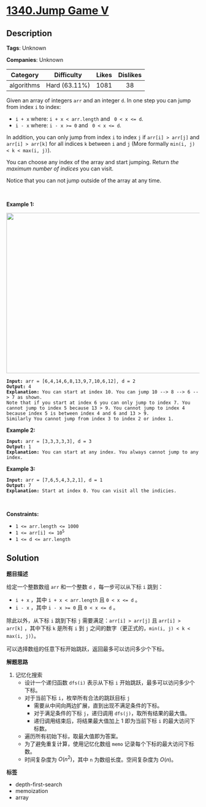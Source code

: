 # [1340.Jump Game V](https://leetcode.com/problems/jump-game-v/description/)

## Description

**Tags**: Unknown

**Companies**: Unknown

|  Category  |  Difficulty   | Likes | Dislikes |
| :--------: | :-----------: | :---: | :------: |
| algorithms | Hard (63.11%) | 1081  |    38    |

<p>Given an array of&nbsp;integers <code>arr</code> and an integer <code>d</code>. In one step you can jump from index <code>i</code> to index:</p>
<ul>
  <li><code>i + x</code> where:&nbsp;<code>i + x &lt; arr.length</code> and <code> 0 &lt;&nbsp;x &lt;= d</code>.</li>
  <li><code>i - x</code> where:&nbsp;<code>i - x &gt;= 0</code> and <code> 0 &lt;&nbsp;x &lt;= d</code>.</li>
</ul>
<p>In addition, you can only jump from index <code>i</code> to index <code>j</code>&nbsp;if <code>arr[i] &gt; arr[j]</code> and <code>arr[i] &gt; arr[k]</code> for all indices <code>k</code> between <code>i</code> and <code>j</code> (More formally <code>min(i,&nbsp;j) &lt; k &lt; max(i, j)</code>).</p>
<p>You can choose any index of the array and start jumping. Return <em>the maximum number of indices</em>&nbsp;you can visit.</p>
<p>Notice that you can not jump outside of the array at any time.</p>
<p>&nbsp;</p>
<p><strong class="example">Example 1:</strong></p>
<img alt="" src="https://assets.leetcode.com/uploads/2020/01/23/meta-chart.jpeg" style="width: 633px; height: 419px;" />
<pre><code><strong>Input:</strong> arr = [6,4,14,6,8,13,9,7,10,6,12], d = 2
<strong>Output:</strong> 4
<strong>Explanation:</strong> You can start at index 10. You can jump 10 --&gt; 8 --&gt; 6 --&gt; 7 as shown.
Note that if you start at index 6 you can only jump to index 7. You cannot jump to index 5 because 13 &gt; 9. You cannot jump to index 4 because index 5 is between index 4 and 6 and 13 &gt; 9.
Similarly You cannot jump from index 3 to index 2 or index 1.</code></pre>
<p><strong class="example">Example 2:</strong></p>
<pre><code><strong>Input:</strong> arr = [3,3,3,3,3], d = 3
<strong>Output:</strong> 1
<strong>Explanation:</strong> You can start at any index. You always cannot jump to any index.</code></pre>
<p><strong class="example">Example 3:</strong></p>
<pre><code><strong>Input:</strong> arr = [7,6,5,4,3,2,1], d = 1
<strong>Output:</strong> 7
<strong>Explanation:</strong> Start at index 0. You can visit all the indicies. </code></pre>
<p>&nbsp;</p>
<p><strong>Constraints:</strong></p>
<ul>
  <li><code>1 &lt;= arr.length &lt;= 1000</code></li>
  <li><code>1 &lt;= arr[i] &lt;= 10<sup>5</sup></code></li>
  <li><code>1 &lt;= d &lt;= arr.length</code></li>
</ul>

## Solution

**题目描述**

给定一个整数数组 `arr` 和一个整数 `d` ，每一步可以从下标 `i` 跳到：

- `i + x` ，其中 `i + x < arr.length` 且 `0 < x <= d` 。
- `i - x` ，其中 `i - x >= 0` 且 `0 < x <= d` 。

除此以外，从下标 `i` 跳到下标 `j` 需要满足：`arr[i] > arr[j]` 且 `arr[i] > arr[k]` ，其中下标 `k` 是所有 `i` 到 `j` 之间的数字（更正式的，`min(i, j) < k < max(i, j)`）。

可以选择数组的任意下标开始跳跃，返回最多可以访问多少个下标。

**解题思路**

1. 记忆化搜索
   - 设计一个递归函数 `dfs(i)` 表示从下标 `i` 开始跳跃，最多可以访问多少个下标。
   - 对于当前下标 `i`，枚举所有合法的跳跃目标 `j`
     - 需要从中间向两边扩展，直到出现不满足条件的下标。
     - 对于满足条件的下标 `j`，递归调用 `dfs(j)`，取所有结果的最大值。
     - 递归调用结束后，将结果最大值加上 1 即为当前下标 `i` 的最大访问下标数。
   - 遍历所有初始下标，取最大值即为答案。
   - 为了避免重复计算，使用记忆化数组 `memo` 记录每个下标的最大访问下标数。
   - 时间复杂度为 $O(n^2)$，其中 `n` 为数组长度。空间复杂度为 $O(n)$。

**标签**

- depth-first-search
- memoization
- array
